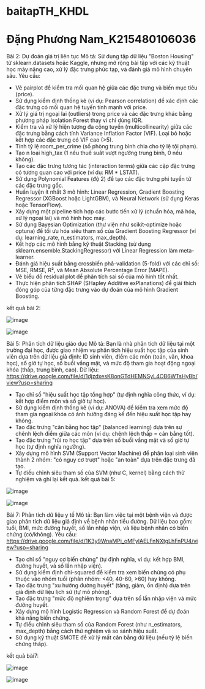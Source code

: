 # baitapTH_KHDL
# Đặng Phương Nam_K215480106036

Bài 2: Dự đoán giá trị liên tục
Mô tả: Sử dụng tập dữ liệu "Boston Housing" từ sklearn.datasets hoặc Kaggle, nhưng mở rộng bài tập với các kỹ thuật học máy nâng cao, xử lý đặc trưng phức tạp, và đánh giá mô hình chuyên sâu.
Yêu cầu:
+ Vẽ pairplot để kiểm tra mối quan hệ giữa các đặc trưng và biến mục tiêu (price).
+ Sử dụng kiểm định thống kê (ví dụ: Pearson correlation) để xác định các đặc trưng có mối quan hệ tuyến tính mạnh với price.
+ Xử lý giá trị ngoại lai (outliers) trong price và các đặc trưng khác bằng phương pháp Isolation Forest thay vì chỉ dùng IQR.
+ Kiểm tra và xử lý hiện tượng đa cộng tuyến (multicollinearity) giữa các đặc trưng bằng cách tính Variance Inflation Factor (VIF). Loại bỏ hoặc kết hợp các đặc trưng có VIF cao (>5).
+ Tính tỷ lệ room_per_crime (số phòng trung bình chia cho tỷ lệ tội phạm).
+ Tạo n loại high_tax (1 nếu thuế suất vượt ngưỡng trung bình, 0 nếu không).
+ Tạo các đặc trưng tương tác (interaction terms) giữa các cặp đặc trưng có tương quan cao với price (ví dụ: RM * LSTAT).
+ Sử dụng Polynomial Features (độ 2) để tạo các đặc trưng phi tuyến từ các đặc trưng gốc.
+ Huấn luyện ít nhất 3 mô hình: Linear Regression, Gradient Boosting Regressor (XGBoost hoặc LightGBM), và Neural Network (sử dụng Keras hoặc TensorFlow).
+ Xây dựng một pipeline tích hợp các bước tiền xử lý (chuẩn hóa, mã hóa, xử lý ngoại lai) và mô hình học máy.
+ Sử dụng Bayesian Optimization (thư viện như scikit-optimize hoặc optuna) để tối ưu hóa siêu tham số của Gradient Boosting Regressor (ví dụ: learning_rate, n_estimators, max_depth).
+ Kết hợp các mô hình bằng kỹ thuật Stacking (sử dụng sklearn.ensemble.StackingRegressor) với Linear Regression làm meta-learner.
+ Đánh giá hiệu suất bằng crossbiến phâ-validation (5-fold) với các chỉ số: MSE, RMSE, R², và Mean Absolute Percentage Error (MAPE).
+ Vẽ biểu đồ residual plot để phân tích sai số của mô hình tốt nhất.
+ Thực hiện phân tích SHAP (SHapley Additive exPlanations) để giải thích đóng góp của từng đặc trưng vào dự đoán của mô hình Gradient Boosting.

kết quả bài 2:

![image](https://github.com/user-attachments/assets/0e2364f3-3177-4655-9efc-df56142e264c)

![image](https://github.com/user-attachments/assets/ad2d7d22-038a-4609-896a-53765e50b2ad)


Bài 5: Phân tích dữ liệu giáo dục
Mô tả: Bạn là nhà phân tích dữ liệu tại một trường đại học, được giao nhiệm vụ phân tích hiệu suất học tập của sinh viên dựa trên dữ liệu giả định: ID sinh viên, điểm các môn (toán, văn, khoa học), số giờ tự học, số buổi vắng mặt, và mức độ tham gia hoạt động ngoại khóa (thấp, trung bình, cao).
Dữ liệu: https://drive.google.com/file/d/1djzdxesK8onGTdHEMNSyL4OB6WTsHyBb/view?usp=sharing
+ Tạo chỉ số "hiệu suất học tập tổng hợp" (tự định nghĩa công thức, ví dụ: kết hợp điểm môn và số giờ tự học).
+ Sử dụng kiểm định thống kê (ví dụ: ANOVA) để kiểm tra xem mức độ tham gia ngoại khóa có ảnh hưởng đáng kể đến hiệu suất học tập hay không.
+ Tạo đặc trưng "cân bằng học tập" (balanced learning) dựa trên sự chênh lệch điểm giữa các môn (ví dụ: chênh lệch thấp = cân bằng tốt).
+ Tạo đặc trưng "rủi ro học tập" dựa trên số buổi vắng mặt và số giờ tự học (tự định nghĩa ngưỡng).
+ Xây dựng mô hình SVM (Support Vector Machine) để phân loại sinh viên thành 2 nhóm: "có nguy cơ trượt" hoặc "an toàn" dựa trên đặc trưng đã tạo.
+ Tự điều chỉnh siêu tham số của SVM (như C, kernel) bằng cách thử nghiệm và ghi lại kết quả.
kết quả bài 5:

![image](https://github.com/user-attachments/assets/2238e861-1355-4883-a41a-23057488dddd)


![image](https://github.com/user-attachments/assets/9a1f3f6f-d74e-429e-94b4-1e69e3fd6c67)


Bài 7: Phân tích dữ liệu y tế
Mô tả: Bạn làm việc tại một bệnh viện và được giao phân tích dữ liệu giả định về bệnh nhân tiểu đường. Dữ liệu bao gồm: tuổi, BMI, mức đường huyết, số lần nhập viện, và liệu bệnh nhân có biến chứng (có/không).
Yêu cầu: https://drive.google.com/file/d/1K3y9WnaMPi_oMFylAELFnNXtgLhFnPU4/view?usp=sharing
+ Tạo chỉ số "nguy cơ biến chứng" (tự định nghĩa, ví dụ: kết hợp BMI, đường huyết, và số lần nhập viện).
+ Sử dụng kiểm định chi-squared để kiểm tra xem biến chứng có phụ thuộc vào nhóm tuổi (phân nhóm: <40, 40-60, >60) hay không.
+ Tạo đặc trưng "xu hướng đường huyết" (tăng, giảm, ổn định) dựa trên giả định dữ liệu lịch sử (tự mô phỏng).
+ Tạo đặc trưng "mức độ nghiêm trọng" dựa trên số lần nhập viện và mức đường huyết.
+ Xây dựng mô hình Logistic Regression và Random Forest để dự đoán khả năng biến chứng.
+ Tự điều chỉnh siêu tham số của Random Forest (như n_estimators, max_depth) bằng cách thử nghiệm và so sánh hiệu suất.
+ Sử dụng kỹ thuật SMOTE để xử lý mất cân bằng dữ liệu (nếu tỷ lệ biến chứng thấp).

kết quả bài7:


![image](https://github.com/user-attachments/assets/2a4be7e9-14a4-4379-9c85-c9e5fe4436f0)


![image](https://github.com/user-attachments/assets/242e1768-fb4e-40fe-a3d3-05cef3dd7c28)

